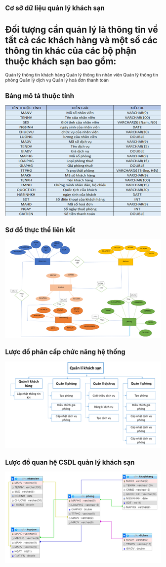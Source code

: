 ## Cơ sở dữ liệu quản lý khách sạn
# Đối tượng cần quản lý là thông tin về tất cả các khách hàng và một số các thông tin khác của các bộ phận thuộc khách sạn bao gồm:
Quản lý thông tin khách hàng
Quản lý thông tin nhân viên
Quản lý thông tin phòng
Quản lý dịch vụ
Quản lý hoá đơn thanh toán 

## Bảng mô tả thuộc tính 
![](img/Screenshot_1.png)

## Sơ đồ thực thể liên kết 
![](img/Screenshot_2.png)

## Lược đồ phân cấp chức năng hệ thống 
![](img/Screenshot_3.png)

## Lược đồ quan hệ CSDL  quản lý khách sạn
![](img/Screenshot_4.png)
